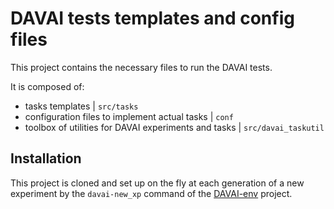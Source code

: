 DAVAI tests templates and config files
======================================

This project contains the necessary files to run the DAVAI tests.

It is composed of:
- tasks templates | `src/tasks`
- configuration files to implement actual tasks | `conf`
- toolbox of utilities for DAVAI experiments and tasks | `src/davai_taskutil`

Installation
------------

This project is cloned and set up on the fly at each generation of a new experiment by the `davai-new_xp` command of the [DAVAI-env](https://github.com/ACCORD-NWP/DAVAI-env) project.

